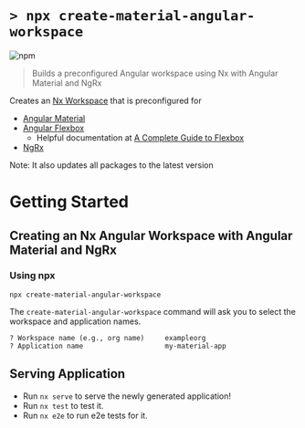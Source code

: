 # `> npx create-material-angular-workspace`

![npm](https://img.shields.io/npm/v/create-material-angular-workspace?color=blue&logo=npm&style=flat-square)

> Builds a preconfigured Angular workspace using Nx with Angular Material and NgRx

Creates an [Nx Workspace](https://nx.dev/) that is preconfigured for

-   [Angular Material](https://material.angular.io/)
-   [Angular Flexbox](https://github.com/angular/flex-layout)
    -   Helpful documentation at [A Complete Guide to Flexbox](https://css-tricks.com/snippets/css/a-guide-to-flexbox/)
-   [NgRx](https://ngrx.io/)

Note: It also updates all packages to the latest version

# Getting Started

## Creating an Nx Angular Workspace with Angular Material and NgRx

### Using npx

```
npx create-material-angular-workspace
```

The `create-material-angular-workspace` command will ask you to select the workspace and application names.

```
? Workspace name (e.g., org name)     exampleorg
? Application name                    my-material-app
```

## Serving Application

-   Run `nx serve` to serve the newly generated application!
-   Run `nx test` to test it.
-   Run `nx e2e` to run e2e tests for it.
